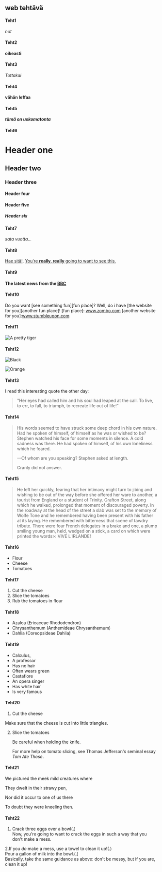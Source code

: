 ## <Aleksi Saarimaa> web tehtävä

#### Teht1
_not_

#### Teht2
**oikeasti**

#### Teht3
_Tottakai_

#### Teht4
**vähän leffaa**

#### Teht5
**_tämä on uskomatonta_**

#### Teht6
# Header one
## Header two
### Header three
#### Header four
#### Header five
##### Header six

#### Teht7
_sata vuotta..._

#### Teht8
 [Hae sitä!](www.google.com).
 [You're **really, really** going to want to see this.](www.dailykitten.com )

#### Teht9
#### The latest news from the [BBC](www.bbc.com/news)

#### Teht10
  Do you want [see something fun][fun place]?
Well, do i have [the website for you][another fun place]!
[fun place]: www.zombo.com 
[another website for you]:www.stumbleupon.com

#### Teht11
![A pretty tiger](https://upload.wikimedia.org/wikipedia/commons/5/56/Tiger.50.jpg)

#### Teht12

![Black](https://upload.wikimedia.org/wikipedia/commons/a/a3/81_INF_DIV_SSI.jpg)

![Orange](http://icons.iconarchive.com/icons/google/noto-emoji-animals-nature/256/22221-cat-icon.png)

#### Teht13
I read this interesting quote the other day:
>"Her eyes had called him and his soul had leaped at the call. To live, to err, to fall, to triumph, to recreate life out of life!"

#### Teht14
> His words seemed to have struck some deep chord in his own nature. Had he spoken
of himself, of himself as he was or wished to be? Stephen watched his face for some
moments in silence. A cold sadness was there. He had spoken of himself, of his own
loneliness which he feared.
>
> —Of whom are you speaking? Stephen asked at length.
>
> Cranly did not answer.

#### Teht15
>He left her quickly, fearing that her intimacy might turn to jibing and wishing to be out of the way before she offered her ware to another, a tourist from England or a student of Trinity. Grafton Street, along which he walked, prolonged that moment of discouraged poverty. In the roadway at the head of the street a slab was set to the memory of Wolfe Tone and he remembered having been present with his father at its laying. He remembered with bitterness that scene of tawdry tribute. There were four French delegates in a brake and one, a plump smiling young man, held, wedged on a stick, a card on which were printed the words>: VIVE L'IRLANDE!

#### Teht16
* Flour
* Cheese
* Tomatoes

#### Teht17
1. Cut the cheese
2. Slice the tomatoes
3. Rub the tomatoes in flour

#### Teht18
* Azalea (Ericaceae Rhododendron)
* Chrysanthemum (Anthemideae Chrysanthemum)
* Dahlia (Coreopsideae Dahlia)

#### Teht19
* Calculus,
 * A professor
 * Has no hair
 * Often wears green
* Castafiore 
 * An opera singer 
 * Has white hair
 * Is very famous

#### Teht20
 1. Cut the cheese
  
 Make sure that the cheese is cut into little triangles.

2. Slice the tomatoes
  
    Be careful when holding the knife.
  
     For more help on tomato slicing, see Thomas Jefferson's seminal essay _Tom Ate Those_.

#### Teht21
We pictured the meek mild creatures where

They dwelt in their strawy pen,

Nor did it occur to one of us there

To doubt they were kneeling then.

#### Teht22
1. Crack three eggs over a bowl(.)  
 Now, you're going to want to crack the eggs in such a way that you don't make a mess.

2.If you _do_ make a mess, use a towel to clean it up!(.)  
  Pour a gallon of milk into the bowl.(.)  
Basically, take the same guidance as above: don't be messy, but if you are, clean it up!
















